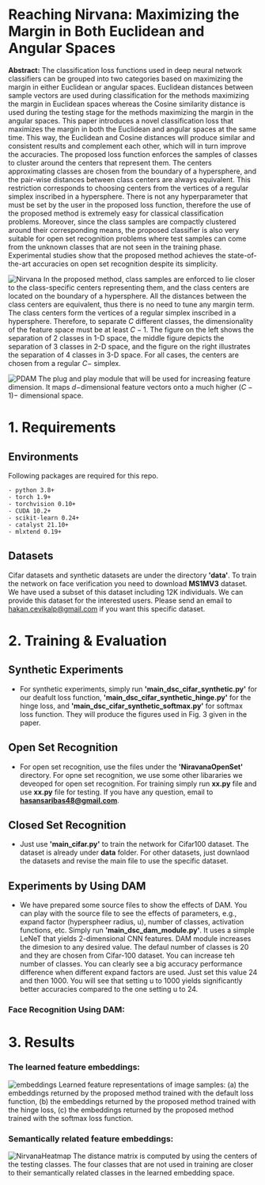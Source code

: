 # Reaching Nirvana: Maximizing the Margin in Both Euclidean and Angular Spaces
**Abstract:** The classification loss functions used in deep neural network classifiers can be grouped into two categories based on maximizing the margin in either Euclidean or angular spaces. Euclidean distances between sample vectors are used during classification for the methods maximizing the margin in Euclidean spaces whereas the Cosine similarity distance is used during the testing stage for the methods maximizing the margin in the angular spaces. This paper introduces a novel classification loss that maximizes the margin in both the Euclidean and angular spaces at the same time. This way, the Euclidean and Cosine distances will produce similar and consistent results and complement each other, which will in turn improve the accuracies. The proposed loss function enforces the samples of classes to cluster around the centers that represent them. The centers approximating classes are chosen from the boundary of a hypersphere, and the pair-wise distances between class centers are always equivalent. This restriction corresponds to choosing centers from the vertices of a regular simplex inscribed in a hypersphere. There is not any hyperparameter that must be set by the user in the proposed loss function, therefore the use of the proposed method is extremely easy for classical classification problems. Moreover, since the class samples are compactly clustered around their corresponding means, the proposed classifier is also very suitable for open set recognition problems where test samples can come from the unknown classes that are not seen in the training phase. Experimental studies show that the proposed method achieves the state-of-the-art accuracies on open set recognition despite its simplicity.

![Nirvana](https://user-images.githubusercontent.com/67793643/217524225-82240880-27c7-4918-ab12-2e9b1235f701.png)
In the proposed method, class samples are enforced to lie closer to the class-specific centers representing them, and the class centers are located on the boundary of a hypersphere. All the distances between the class centers are equivalent, thus there is no need to tune any margin term. The class centers form the vertices of a regular simplex inscribed in a hypersphere. Therefore, to separate $C$ different classes, the dimensionality of the feature space must be at least $C-1$. The figure on the left shows the separation of 2 classes in 1-D space, the middle figure depicts the separation of 3 classes in 2-D space, and the figure on the right illustrates the separation of 4 classes in 3-D space. For all cases, the centers are chosen from a regular $C-$ simplex.

![PDAM](https://user-images.githubusercontent.com/67793643/217527332-b7962b96-d864-4a0a-bd81-fb8002d7e3d8.png)
The plug and play module that will be used for increasing feature dimension. It maps $d-$dimensional feature vectors onto a much higher $(C-1)-$ dimensional space.
# 1. Requirements
## Environments
Following packages are required for this repo.

    - python 3.8+
    - torch 1.9+
    - torchvision 0.10+
    - CUDA 10.2+
    - scikit-learn 0.24+
    - catalyst 21.10+
    - mlxtend 0.19+
 ## Datasets
 Cifar datasets and synthetic datasets are under the directory **'data'**. To train the network on face verification you need to download **MS1MV3** dataset. We have used a subset of this dataset including 12K individuals. We can provide this dataset for the interested users. Please send an email to hakan.cevikalp@gmail.com if you want this specific dataset.
# 2. Training & Evaluation
## Synthetic Experiments
- For synthetic experiments, simply run **'main_dsc_cifar_synthetic.py'** for our deafult loss function, **'main_dsc_cifar_synthetic_hinge.py'** for the hinge loss, and **'main_dsc_cifar_synthetic_softmax.py'** for softmax loss function. They will produce the figures used in Fig. 3 given in the paper.
## Open Set Recognition
- For open set recognition, use the files under the **'NiravanaOpenSet'** directory. For opne set recognition, we use some other libararies we deveoped for open set recognition. For training simply run **xx.py** file and use **xx.py** file for testing. If you have any question, email to **hasansaribas48@gmail.com**.
## Closed Set Recognition
- Just use **'main_cifar.py'** to train the network for Cifar100 dataset. The dataset is already under **data** folder. For other datasets, just downlaod the datasets and revise the main file to use the specific dataset.
## Experiments by Using DAM
- We have prepared some source files to show the effects of DAM. You can play with the source file to see the effects of parameters, e.g., expand factor (hyperspheer radius, u), number of classes, activation functions, etc. Simply run **'main_dsc_dam_module.py'**. It uses a simple LeNeT that yields 2-dimensional CNN features. DAM module increases the dimesion to any desired value. The defaul number of classes is 20 and they are chosen from Cifar-100 dataset. You can increase teh number of classes. You can clearly see a big accuracy performance difference when different expand factors are used. Just set this value 24 and then 1000. You will see that setting u to 1000 yields significantly better accuracies compared to the one setting u to 24.
### Face Recognition Using DAM:

# 3. Results
### The learned feature embeddings:
![embeddings](https://user-images.githubusercontent.com/67793643/217549694-0c4deabe-ed97-480f-8f29-2263534b0dda.png)
Learned feature representations of image samples: (a) the embeddings returned by the proposed method trained with the default loss function, (b) the embeddings returned by the proposed method trained with the hinge loss, (c) the embeddings returned by the proposed method trained with the softmax loss function.
### Semantically related feature embeddings:

![NirvanaHeatmap](https://user-images.githubusercontent.com/67793643/217550692-f3b65c68-9723-4fb5-ac1b-46d4fc3e32bf.png)
The distance matrix is computed by using the centers of the testing classes. The four classes that are not used in training are closer to their semantically related classes in the learned embedding space.




